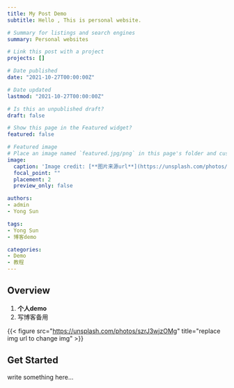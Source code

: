 ```yaml
---
title: My Post Demo
subtitle: Hello , This is personal website.

# Summary for listings and search engines
summary: Personal websites 

# Link this post with a project
projects: []

# Date published
date: "2021-10-27T00:00:00Z"

# Date updated
lastmod: "2021-10-27T00:00:00Z"

# Is this an unpublished draft?
draft: false

# Show this page in the Featured widget?
featured: false

# Featured image
# Place an image named `featured.jpg/png` in this page's folder and customize its options here.
image:
  caption: 'Image credit: [**图片来源url**](https://unsplash.com/photos/szrJ3wjzOMg)'
  focal_point: ""
  placement: 2
  preview_only: false

authors:
- admin
- Yong Sun

tags:
- Yong Sun
- 博客demo

categories:
- Demo
- 教程
---
```


## Overview

1. **个人demo**
2. 写博客备用

{{< figure src="https://unsplash.com/photos/szrJ3wjzOMg" title="replace img url to change img" >}}

## Get Started

write something here...
